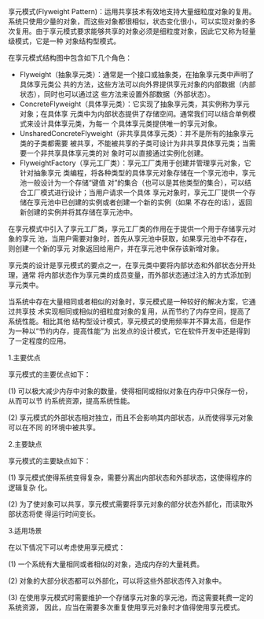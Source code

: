 享元模式(Flyweight Pattern)：运用共享技术有效地支持大量细粒度对象的复用。系统只使用少量的对象，而这些对象都很相似，状态变化很小，可以实现对象的多次复用。由于享元模式要求能够共享的对象必须是细粒度对象，因此它又称为轻量级模式，它是一种 对象结构型模式。

在享元模式结构图中包含如下几个角色：

* Flyweight（抽象享元类）：通常是一个接口或抽象类，在抽象享元类中声明了具体享元类公
共的方法，这些方法可以向外界提供享元对象的内部数据（内部状态），同时也可以通过这
些方法来设置外部数据（外部状态）。
* ConcreteFlyweight（具体享元类）：它实现了抽象享元类，其实例称为享元对象；在具体享
元类中为内部状态提供了存储空间。通常我们可以结合单例模式来设计具体享元类，为每一
个具体享元类提供唯一的享元对象。
* UnsharedConcreteFlyweight（非共享具体享元类）：并不是所有的抽象享元类的子类都需要
被共享，不能被共享的子类可设计为非共享具体享元类；当需要一个非共享具体享元类的对
象时可以直接通过实例化创建。
* FlyweightFactory（享元工厂类）：享元工厂类用于创建并管理享元对象，它针对抽象享元
类编程，将各种类型的具体享元对象存储在一个享元池中，享元池一般设计为一个存储“键值
对”的集合（也可以是其他类型的集合），可以结合工厂模式进行设计；当用户请求一个具体
享元对象时，享元工厂提供一个存储在享元池中已创建的实例或者创建一个新的实例（如果
不存在的话），返回新创建的实例并将其存储在享元池中。

在享元模式中引入了享元工厂类，享元工厂类的作用在于提供一个用于存储享元对象的享元
池，当用户需要对象时，首先从享元池中获取，如果享元池中不存在，则创建一个新的享元
对象返回给用户，并在享元池中保存该新增对象。

享元类的设计是享元模式的要点之一，在享元类中要将内部状态和外部状态分开处理，通常
将内部状态作为享元类的成员变量，而外部状态通过注入的方式添加到享元类中。

当系统中存在大量相同或者相似的对象时，享元模式是一种较好的解决方案，它通过共享技
术实现相同或相似的细粒度对象的复用，从而节约了内存空间，提高了系统性能。相比其他
结构型设计模式，享元模式的使用频率并不算太高，但是作为一种以“节约内存，提高性能”为
出发点的设计模式，它在软件开发中还是得到了一定程度的应用。

1.主要优点

享元模式的主要优点如下：

(1) 可以极大减少内存中对象的数量，使得相同或相似对象在内存中只保存一份，从而可以节
约系统资源，提高系统性能。

(2) 享元模式的外部状态相对独立，而且不会影响其内部状态，从而使得享元对象可以在不同
的环境中被共享。

2.主要缺点

享元模式的主要缺点如下：

(1) 享元模式使得系统变得复杂，需要分离出内部状态和外部状态，这使得程序的逻辑复杂
化。

(2) 为了使对象可以共享，享元模式需要将享元对象的部分状态外部化，而读取外部状态将使
得运行时间变长。

3.适用场景

在以下情况下可以考虑使用享元模式：

(1) 一个系统有大量相同或者相似的对象，造成内存的大量耗费。

(2) 对象的大部分状态都可以外部化，可以将这些外部状态传入对象中。

(3) 在使用享元模式时需要维护一个存储享元对象的享元池，而这需要耗费一定的系统资源，
因此，应当在需要多次重复使用享元对象时才值得使用享元模式。
